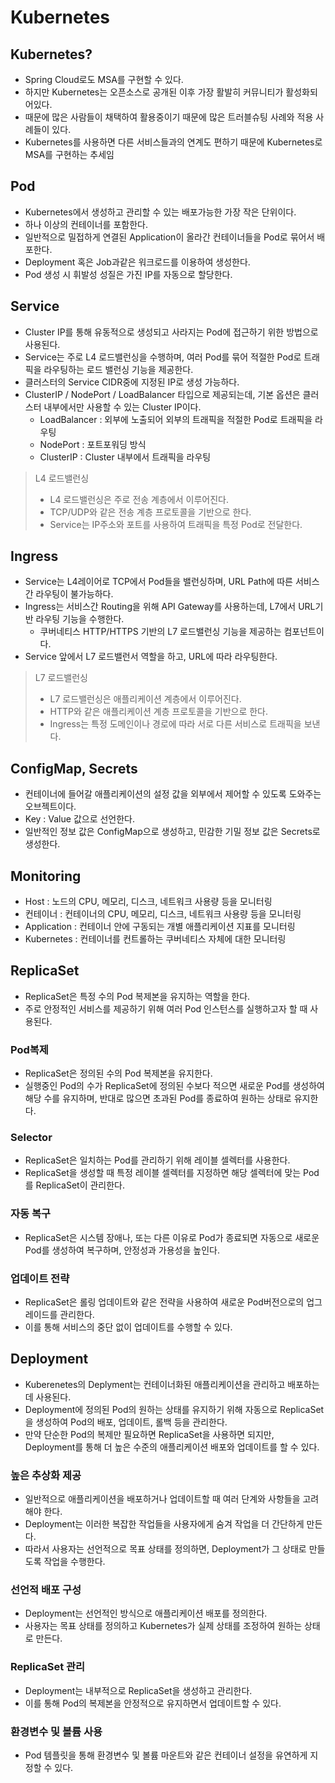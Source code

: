 # Kubernetes
## Kubernetes?
* Spring Cloud로도 MSA를 구현할 수 있다.
* 하지만 Kubernetes는 오픈소스로 공개된 이후 가장 활발히 커뮤니티가 활성화되어있다.
* 때문에 많은 사람들이 채택하여 활용중이기 때문에 많은 트러블슈팅 사례와 적용 사례들이 있다.
* Kubernetes를 사용하면 다른 서비스들과의 연계도 편하기 때문에 Kubernetes로 MSA를 구현하는 추세임

## Pod
* Kubernetes에서 생성하고 관리할 수 있는 배포가능한 가장 작은 단위이다.
* 하나 이상의 컨테이너를 포함한다.
* 일반적으로 밀접하게 연결된 Application이 올라간 컨테이너들을 Pod로 묶어서 배포한다.
* Deployment 혹은 Job과같은 워크로드를 이용하여 생성한다.
* Pod 생성 시 휘발성 성질은 가진 IP를 자동으로 할당한다.

## Service
* Cluster IP를 통해 유동적으로 생성되고 사라지는 Pod에 접근하기 위한 방법으로 사용된다.
* Service는 주로 L4 로드밸런싱을 수행하며, 여러 Pod를 묶어 적절한 Pod로 트래픽을 라우팅하는 로드 밸런싱 기능을 제공한다.
* 클러스터의 Service CIDR중에 지정된 IP로 생성 가능하다.
* ClusterIP / NodePort / LoadBalancer 타입으로 제공되는데, 기본 옵션은 클러스터 내부에서만 사용할 수 있는 Cluster IP이다.
    * LoadBalancer : 외부에 노출되어 외부의 트래픽을 적절한 Pod로 트래픽을 라우팅
    * NodePort : 포트포워딩 방식
    * ClusterIP : Cluster 내부에서 트래픽을 라우팅

> L4 로드밸런싱
> 
> * L4 로드밸런싱은 주로 전송 계층에서 이루어진다.
> * TCP/UDP와 같은 전송 계층 프로토콜을 기반으로 한다.
> * Service는 IP주소와 포트를 사용하여 트래픽을 특정 Pod로 전달한다.

## Ingress
* Service는 L4레이어로 TCP에서 Pod들을 밸런싱하며, URL Path에 따른 서비스간 라우팅이 불가능하다.
* Ingress는 서비스간 Routing을 위해 API Gateway를 사용하는데, L7에서 URL기반 라우팅 기능을 수행한다.
    * 쿠버네티스 HTTP/HTTPS 기반의 L7 로드밸런싱 기능을 제공하는 컴포넌트이다.
* Service 앞에서 L7 로드밸런서 역할을 하고, URL에 따라 라우팅한다.

> L7 로드밸런싱
> 
> * L7 로드밸런싱은 애플리케이션 계층에서 이루어진다.
> * HTTP와 같은 애플리케이션 계층 프로토콜을 기반으로 한다.
> * Ingress는 특정 도메인이나 경로에 따라 서로 다른 서비스로 트래픽을 보낸다.

## ConfigMap, Secrets
* 컨테이너에 들어갈 애플리케이션의 설정 값을 외부에서 제어할 수 있도록 도와주는 오브젝트이다.
* Key : Value 값으로 선언한다.
* 일반적인 정보 값은 ConfigMap으로 생성하고, 민감한 기밀 정보 값은 Secrets로 생성한다.

## Monitoring
* Host : 노드의 CPU, 메모리, 디스크, 네트워크 사용량 등을 모니터링
* 컨테이너 : 컨테이너의 CPU, 메모리, 디스크, 네트워크 사용량 등을 모니터링
* Application : 컨테이너 안에 구동되는 개별 애플리케이션 지표를 모니터링
* Kubernetes : 컨테이너를 컨트롤하는 쿠버네티스 자체에 대한 모니터링

## ReplicaSet
* ReplicaSet은 특정 수의 Pod 복제본을 유지하는 역할을 한다.
* 주로 안정적인 서비스를 제공하기 위해 여러 Pod 인스턴스를 실행하고자 할 때 사용된다.

### Pod복제
* ReplicaSet은 정의된 수의 Pod 복제본을 유지한다.
* 실행중인 Pod의 수가 ReplicaSet에 정의된 수보다 적으면 새로운 Pod를 생성하여 해당 수를 유지하며, 반대로 많으면 초과된 Pod를 종료하여 원하는 상태로 유지한다.

### Selector
* ReplicaSet은 일치하는 Pod를 관리하기 위해 레이블 셀렉터를 사용한다.
* ReplicaSet을 생성할 때 특정 레이블 셀렉터를 지정하면 해당 셀렉터에 맞는 Pod를 ReplicaSet이 관리한다.

### 자동 복구
* ReplicaSet은 시스템 장애나, 또는 다른 이유로 Pod가 종료되면 자동으로 새로운 Pod를 생성하여 복구하며, 안정성과 가용성을 높인다.

### 업데이트 전략
* ReplicaSet은 롤링 업데이트와 같은 전략을 사용하여 새로운 Pod버전으로의 업그레이드를 관리한다.
* 이를 통해 서비스의 중단 없이 업데이트를 수행할 수 있다.

## Deployment
* Kuberenetes의 Deplyment는 컨테이너화된 애플리케이션을 관리하고 배포하는데 사용된다.
* Deployment에 정의된 Pod의 원하는 상태를 유지하기 위해 자동으로 ReplicaSet을 생성하여 Pod의 배포, 업데이트, 롤백 등을 관리한다.
* 만약 단순한 Pod의 복제만 필요하면 ReplicaSet을 사용하면 되지만, Deployment를 통해 더 높은 수준의 애플리케이션 배포와 업데이트를 할 수 있다.

### 높은 추상화 제공
* 일반적으로 애플리케이션을 배포하거나 업데이트할 때 여러 단계와 사항들을 고려해야 한다.
* Deployment는 이러한 복잡한 작업들을 사용자에게 숨겨 작업을 더 간단하게 만든다.
* 따라서 사용자는 선언적으로 목표 상태를 정의하면, Deployment가 그 상태로 만들도록 작업을 수행한다.

### 선언적 배포 구성
* Deployment는 선언적인 방식으로 애플리케이션 배포를 정의한다.
* 사용자는 목표 상태를 정의하고 Kubernetes가 실제 상태를 조정하여 원하는 상태로 만든다.

### ReplicaSet 관리
* Deployment는 내부적으로 ReplicaSet을 생성하고 관리한다.
* 이를 통해 Pod의 복제본을 안정적으로 유지하면서 업데이트할 수 있다.

### 환경변수 및 볼륨 사용
* Pod 템플릿을 통해 환경변수 및 볼륨 마운트와 같은 컨테이너 설정을 유연하게 지정할 수 있다.

